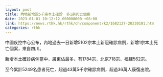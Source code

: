 ```yaml
---
layout: post
title: 內地新增逾5千宗本土確診　多1宗死亡個案
date: 2023-01-01 10:12:12.000000000 +08:00
link: https://news.rthk.hk/rthk/ch/component/k2/1682127-20230101.htm
categories: rthk
---
```


中國疾控中心公布，內地過去一日新增5102宗本土新冠確診病例，新增1宗本土死亡個案，來自四川。

新增本土確診病例當中，廣東佔最多，有1784宗，北京718宗、福建562宗。

至今累計5249名患者死亡，超過43萬5千宗確診病例，超過36萬人康復出院。
